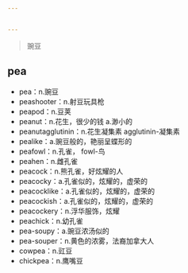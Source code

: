 ```yaml
---


---
```


<blockquote>
<p>豌豆</p>
</blockquote>
<h2 id="pea">pea</h2>
<ul>
<li>pea：n.豌豆</li>
<li>peashooter：n.射豆玩具枪</li>
<li>peapod：n.豆荚</li>
<li>peanut：n.花生，很少的钱 a.渺小的</li>
<li>peanutagglutinin：n.花生凝集素 agglutinin-凝集素</li>
<li>pealike：a.豌豆般的，艳丽呈蝶形的</li>
<li>peafowl：n.孔雀， fowl-鸟</li>
<li>peahen：n.雌孔雀</li>
<li>peacock：n.熊孔雀，好炫耀的人</li>
<li>peacocky：a.孔雀似的，炫耀的，虚荣的</li>
<li>peacocklike：a.孔雀似的，炫耀的，虚荣的</li>
<li>peacockish：a.孔雀似的，炫耀的，虚荣的</li>
<li>peacockery：n.浮华服饰，炫耀</li>
<li>peachick：n.幼孔雀</li>
<li>pea-soupy：a.豌豆浓汤似的</li>
<li>pea-souper：n.黄色的浓雾，法裔加拿大人</li>
<li>cowpea：n.豇豆</li>
<li>chickpea：n.鹰嘴豆</li>
</ul>

